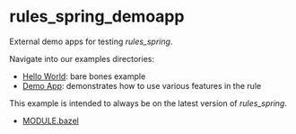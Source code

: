# rules_spring_demoapp

External demo apps for testing *rules_spring*.

Navigate into our examples directories:

- [Hello World](examples/helloworld): bare bones example
- [Demo App](examples/demoapp): demonstrates how to use various features in the rule

This example is intended to always be on the latest version of *rules_spring*.
- [MODULE.bazel](MODULE.bazel)
